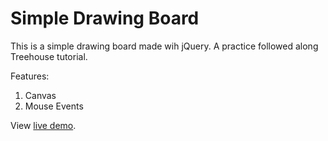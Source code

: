 # Simple Drawing Board 
This is a simple drawing board made wih jQuery. A practice followed along Treehouse tutorial.

Features:

1. Canvas
2. Mouse Events

View [live demo](jquery-simple-drawing-board.jinn.surge.sh).
